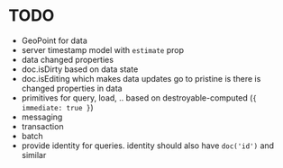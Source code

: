 # TODO

* GeoPoint for data
* server timestamp model with `estimate` prop
* data changed properties
* doc.isDirty based on data state
* doc.isEditing which makes data updates go to pristine is there is changed properties in data
* primitives for query, load, .. based on destroyable-computed (`{ immediate: true }`)
* messaging
* transaction
* batch
* provide identity for queries. identity should also have `doc('id')` and similar
